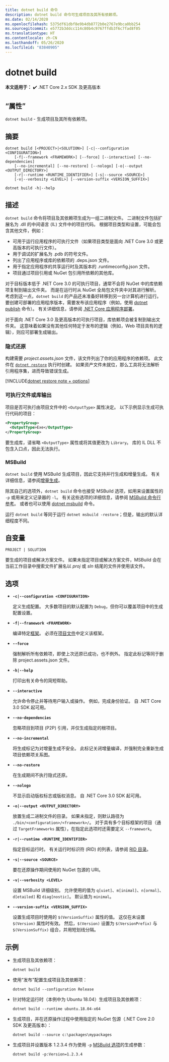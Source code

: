```yaml
---
title: dotnet build 命令
description: dotnet build 命令可生成项目及其所有依赖项。
ms.date: 02/14/2020
ms.openlocfilehash: 5375df61dbf8e9b4db8772b0e2767e9bca0bb254
ms.sourcegitcommit: e5772b3ddcc114c80b4c9767ffdb3f6c7fad8f05
ms.translationtype: HT
ms.contentlocale: zh-CN
ms.lasthandoff: 05/26/2020
ms.locfileid: "83840905"
---
```

# <a name="dotnet-build"></a>dotnet build

**本文适用于：** ✔️ .NET Core 2.x SDK 及更高版本

## <a name="name"></a>“属性”

`dotnet build` - 生成项目及其所有依赖项。

## <a name="synopsis"></a>摘要

```dotnetcli
dotnet build [<PROJECT>|<SOLUTION>] [-c|--configuration <CONFIGURATION>]
    [-f|--framework <FRAMEWORK>] [--force] [--interactive] [--no-dependencies]
    [--no-incremental] [--no-restore] [--nologo] [-o|--output <OUTPUT_DIRECTORY>]
    [-r|--runtime <RUNTIME_IDENTIFIER>] [-s|--source <SOURCE>]
    [-v|--verbosity <LEVEL>] [--version-suffix <VERSION_SUFFIX>]

dotnet build -h|--help
```

## <a name="description"></a>描述

`dotnet build` 命令将项目及其依赖项生成为一组二进制文件。 二进制文件包括扩展名为 .dll 的中间语言 (IL) 文件中的项目代码。  根据项目类型和设置，可能会包含其他文件，例如：

- 可用于运行应用程序的可执行文件（如果项目类型是面向 .NET Core 3.0 或更高版本的可执行文件）。
- 用于调试的扩展名为 .pdb 的符号文件。
- 列出了应用程序或库的依赖项的 .deps.json 文件。
- 用于指定应用程序的共享运行时及其版本的 .runtimeconfig.json 文件。
- 项目通过项目引用或 NuGet 包引用所依赖的其他库。

对于目标版本低于 .NET Core 3.0 的可执行项目，通常不会将 NuGet 中的库依赖项复制到输出文件夹。  而是在运行时从 NuGet 全局包文件夹中对其进行解析。 考虑到这一点，`dotnet build` 的产品还未准备好转移到另一台计算机进行运行。 要创建可部署的应用程序版本，需要发布该应用程序（例如，使用 [dotnet publish](dotnet-publish.md) 命令）。 有关详细信息，请参阅 [.NET Core 应用程序部署](../deploying/index.md)。

对于面向 .NET Core 3.0 及更高版本的可执行项目，库依赖项会被复制到输出文件夹。 这意味着如果没有其他任何特定于发布的逻辑（例如，Web 项目具有的逻辑），则应可部署生成输出。

### <a name="implicit-restore"></a>隐式还原

构建需要 *project.assets.json* 文件，该文件列出了你的应用程序的依赖项。 此文件在 [`dotnet restore`](dotnet-restore.md) 执行时创建。 如果资产文件未就位，那么工具将无法解析引用程序集，进而导致错误生成。

[!INCLUDE[dotnet restore note + options](~/includes/dotnet-restore-note-options.md)]

### <a name="executable-or-library-output"></a>可执行文件或库输出

项目是否可执行由项目文件中的 `<OutputType>` 属性决定。 以下示例显示生成可执行代码的项目：

```xml
<PropertyGroup>
  <OutputType>Exe</OutputType>
</PropertyGroup>
```

要生成库，请省略 `<OutputType>` 属性或将其值更改为 `Library`。 库的 IL DLL 不包含入口点，因此无法执行。

### <a name="msbuild"></a>MSBuild

`dotnet build` 使用 MSBuild 生成项目，因此它支持并行生成和增量生成。 有关详细信息，请参阅[增量生成](/visualstudio/msbuild/incremental-builds)。

除其自己的选项外，`dotnet build` 命令也接受 MSBuild 选项，如用来设置属性的 `-p` 或用来定义记录器的 `-l`。 有关这些选项的详细信息，请参阅 [MSBuild 命令行参考](/visualstudio/msbuild/msbuild-command-line-reference)。 或者也可以使用 [dotnet msbuild](dotnet-msbuild.md) 命令。

运行 `dotnet build` 等同于运行 `dotnet msbuild -restore`；但是，输出的默认详细程度不同。

## <a name="arguments"></a>自变量

`PROJECT | SOLUTION`

要生成的项目或解决方案文件。 如果未指定项目或解决方案文件，MSBuild 会在当前工作目录中搜索文件扩展名以 *proj* 或 *sln* 结尾的文件并使用该文件。

## <a name="options"></a>选项

- **`-c|--configuration <CONFIGURATION>`**

  定义生成配置。 大多数项目的默认配置为 `Debug`，但你可以覆盖项目中的生成配置设置。

- **`-f|--framework <FRAMEWORK>`**

  编译特定[框架](../../standard/frameworks.md)。 必须在[项目文件](csproj.md)中定义该框架。

- **`--force`**

  强制解析所有依赖项，即使上次还原已成功，也不例外。 指定此标记等同于删除 project.assets.json 文件。

- **`-h|--help`**

  打印出有关命令的简短帮助。

- **`--interactive`**

  允许命令停止并等待用户输入或操作。 例如，完成身份验证。 自 .NET Core 3.0 SDK 起可用。

- **`--no-dependencies`**

  忽略项目到项目 (P2P) 引用，并仅生成指定的根项目。

- **`--no-incremental`**

  将生成标记为对增量生成不安全。 此标记关闭增量编译，并强制完全重新生成项目依赖项关系图。

- **`--no-restore`**

  在生成期间不执行隐式还原。

- **`--nologo`**

  不显示启动版权标志或版权消息。 自 .NET Core 3.0 SDK 起可用。

- **`-o|--output <OUTPUT_DIRECTORY>`**

  放置生成二进制文件的目录。 如果未指定，则默认路径为 `./bin/<configuration>/<framework>/`。  对于具有多个目标框架的项目（通过 `TargetFrameworks` 属性），在指定此选项时还需要定义 `--framework`。

- **`-r|--runtime <RUNTIME_IDENTIFIER>`**

  指定目标运行时。 有关运行时标识符 (RID) 的列表，请参阅 [RID 目录](../rid-catalog.md)。

- **`-s|--source <SOURCE>`**

  要在还原操作期间使用的 NuGet 包源的 URI。

- **`-v|--verbosity <LEVEL>`**

  设置 MSBuild 详细级别。 允许使用的值为 `q[uiet]`、`m[inimal]`、`n[ormal]`、`d[etailed]` 和 `diag[nostic]`。 默认值为 `minimal`。

- **`--version-suffix <VERSION_SUFFIX>`**

  设置生成项目时使用的 `$(VersionSuffix)` 属性的值。 这仅在未设置 `$(Version)` 属性时有效。 然后，`$(Version)` 设置为 `$(VersionPrefix)` 与 `$(VersionSuffix)` 组合，并用短划线分隔。

## <a name="examples"></a>示例

- 生成项目及其依赖项：

  ```dotnetcli
  dotnet build
  ```

- 使用“发布”配置生成项目及其依赖项：

  ```dotnetcli
  dotnet build --configuration Release
  ```

- 针对特定运行时（本例中为 Ubuntu 18.04）生成项目及其依赖项：

  ```dotnetcli
  dotnet build --runtime ubuntu.18.04-x64
  ```

- 生成项目，并在还原操作过程中使用指定的 NuGet 包源（.NET Core 2.0 SDK 及更高版本）：

  ```dotnetcli
  dotnet build --source c:\packages\mypackages
  ```

- 生成项目并设置版本 1.2.3.4 作为使用 `-p` [MSBuild 选项](#msbuild)的生成参数：

  ```dotnetcli
  dotnet build -p:Version=1.2.3.4
  ```
